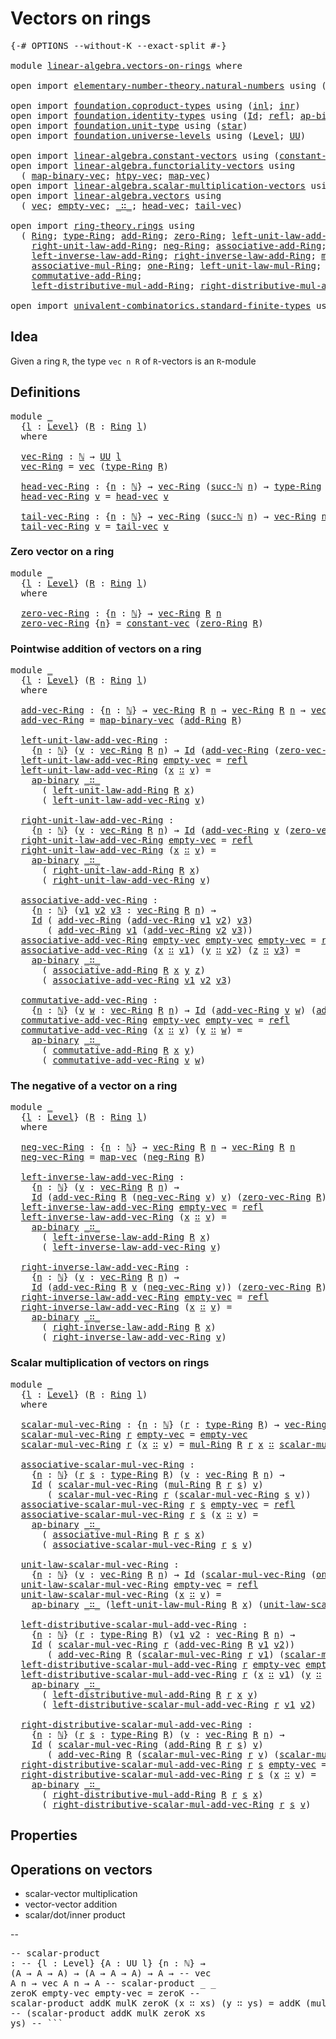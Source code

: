 # Vectors on rings

<pre class="Agda"><a id="29" class="Symbol">{-#</a> <a id="33" class="Keyword">OPTIONS</a> <a id="41" class="Pragma">--without-K</a> <a id="53" class="Pragma">--exact-split</a> <a id="67" class="Symbol">#-}</a>

<a id="72" class="Keyword">module</a> <a id="79" href="linear-algebra.vectors-on-rings.html" class="Module">linear-algebra.vectors-on-rings</a> <a id="111" class="Keyword">where</a>

<a id="118" class="Keyword">open</a> <a id="123" class="Keyword">import</a> <a id="130" href="elementary-number-theory.natural-numbers.html" class="Module">elementary-number-theory.natural-numbers</a> <a id="171" class="Keyword">using</a> <a id="177" class="Symbol">(</a><a id="178" href="elementary-number-theory.natural-numbers.html#1458" class="Datatype">ℕ</a><a id="179" class="Symbol">;</a> <a id="181" href="elementary-number-theory.natural-numbers.html#1479" class="InductiveConstructor">zero-ℕ</a><a id="187" class="Symbol">;</a> <a id="189" href="elementary-number-theory.natural-numbers.html#1492" class="InductiveConstructor">succ-ℕ</a><a id="195" class="Symbol">)</a>

<a id="198" class="Keyword">open</a> <a id="203" class="Keyword">import</a> <a id="210" href="foundation.coproduct-types.html" class="Module">foundation.coproduct-types</a> <a id="237" class="Keyword">using</a> <a id="243" class="Symbol">(</a><a id="244" href="foundation.coproduct-types.html#1253" class="InductiveConstructor">inl</a><a id="247" class="Symbol">;</a> <a id="249" href="foundation.coproduct-types.html#1276" class="InductiveConstructor">inr</a><a id="252" class="Symbol">)</a>
<a id="254" class="Keyword">open</a> <a id="259" class="Keyword">import</a> <a id="266" href="foundation.identity-types.html" class="Module">foundation.identity-types</a> <a id="292" class="Keyword">using</a> <a id="298" class="Symbol">(</a><a id="299" href="foundation-core.identity-types.html#1767" class="Datatype">Id</a><a id="301" class="Symbol">;</a> <a id="303" href="foundation-core.identity-types.html#1820" class="InductiveConstructor">refl</a><a id="307" class="Symbol">;</a> <a id="309" href="foundation-core.identity-types.html#7450" class="Function">ap-binary</a><a id="318" class="Symbol">)</a>
<a id="320" class="Keyword">open</a> <a id="325" class="Keyword">import</a> <a id="332" href="foundation.unit-type.html" class="Module">foundation.unit-type</a> <a id="353" class="Keyword">using</a> <a id="359" class="Symbol">(</a><a id="360" href="foundation.unit-type.html#1108" class="InductiveConstructor">star</a><a id="364" class="Symbol">)</a>
<a id="366" class="Keyword">open</a> <a id="371" class="Keyword">import</a> <a id="378" href="foundation.universe-levels.html" class="Module">foundation.universe-levels</a> <a id="405" class="Keyword">using</a> <a id="411" class="Symbol">(</a><a id="412" href="Agda.Primitive.html#597" class="Postulate">Level</a><a id="417" class="Symbol">;</a> <a id="419" href="foundation-core.universe-levels.html#235" class="Primitive">UU</a><a id="421" class="Symbol">)</a>

<a id="424" class="Keyword">open</a> <a id="429" class="Keyword">import</a> <a id="436" href="linear-algebra.constant-vectors.html" class="Module">linear-algebra.constant-vectors</a> <a id="468" class="Keyword">using</a> <a id="474" class="Symbol">(</a><a id="475" href="linear-algebra.constant-vectors.html#463" class="Function">constant-vec</a><a id="487" class="Symbol">)</a>
<a id="489" class="Keyword">open</a> <a id="494" class="Keyword">import</a> <a id="501" href="linear-algebra.functoriality-vectors.html" class="Module">linear-algebra.functoriality-vectors</a> <a id="538" class="Keyword">using</a>
  <a id="546" class="Symbol">(</a> <a id="548" href="linear-algebra.functoriality-vectors.html#992" class="Function">map-binary-vec</a><a id="562" class="Symbol">;</a> <a id="564" href="linear-algebra.functoriality-vectors.html#735" class="Function">htpy-vec</a><a id="572" class="Symbol">;</a> <a id="574" href="linear-algebra.functoriality-vectors.html#572" class="Function">map-vec</a><a id="581" class="Symbol">)</a>
<a id="583" class="Keyword">open</a> <a id="588" class="Keyword">import</a> <a id="595" href="linear-algebra.scalar-multiplication-vectors.html" class="Module">linear-algebra.scalar-multiplication-vectors</a> <a id="640" class="Keyword">using</a> <a id="646" class="Symbol">(</a><a id="647" href="linear-algebra.scalar-multiplication-vectors.html#527" class="Function">scalar-mul-vec</a><a id="661" class="Symbol">)</a>
<a id="663" class="Keyword">open</a> <a id="668" class="Keyword">import</a> <a id="675" href="linear-algebra.vectors.html" class="Module">linear-algebra.vectors</a> <a id="698" class="Keyword">using</a>
  <a id="706" class="Symbol">(</a> <a id="708" href="linear-algebra.vectors.html#472" class="Datatype">vec</a><a id="711" class="Symbol">;</a> <a id="713" href="linear-algebra.vectors.html#518" class="InductiveConstructor">empty-vec</a><a id="722" class="Symbol">;</a> <a id="724" href="linear-algebra.vectors.html#545" class="InductiveConstructor Operator">_∷_</a><a id="727" class="Symbol">;</a> <a id="729" href="linear-algebra.vectors.html#591" class="Function">head-vec</a><a id="737" class="Symbol">;</a> <a id="739" href="linear-algebra.vectors.html#678" class="Function">tail-vec</a><a id="747" class="Symbol">)</a>

<a id="750" class="Keyword">open</a> <a id="755" class="Keyword">import</a> <a id="762" href="ring-theory.rings.html" class="Module">ring-theory.rings</a> <a id="780" class="Keyword">using</a>
  <a id="788" class="Symbol">(</a> <a id="790" href="ring-theory.rings.html#2551" class="Function">Ring</a><a id="794" class="Symbol">;</a> <a id="796" href="ring-theory.rings.html#2808" class="Function">type-Ring</a><a id="805" class="Symbol">;</a> <a id="807" href="ring-theory.rings.html#3153" class="Function">add-Ring</a><a id="815" class="Symbol">;</a> <a id="817" href="ring-theory.rings.html#5170" class="Function">zero-Ring</a><a id="826" class="Symbol">;</a> <a id="828" href="ring-theory.rings.html#5487" class="Function">left-unit-law-add-Ring</a><a id="850" class="Symbol">;</a>
    <a id="856" href="ring-theory.rings.html#5625" class="Function">right-unit-law-add-Ring</a><a id="879" class="Symbol">;</a> <a id="881" href="ring-theory.rings.html#5990" class="Function">neg-Ring</a><a id="889" class="Symbol">;</a> <a id="891" href="ring-theory.rings.html#3474" class="Function">associative-add-Ring</a><a id="911" class="Symbol">;</a>
    <a id="917" href="ring-theory.rings.html#6062" class="Function">left-inverse-law-add-Ring</a><a id="942" class="Symbol">;</a> <a id="944" href="ring-theory.rings.html#6228" class="Function">right-inverse-law-add-Ring</a><a id="970" class="Symbol">;</a> <a id="972" href="ring-theory.rings.html#6590" class="Function">mul-Ring</a><a id="980" class="Symbol">;</a>
    <a id="986" href="ring-theory.rings.html#6931" class="Function">associative-mul-Ring</a><a id="1006" class="Symbol">;</a> <a id="1008" href="ring-theory.rings.html#8018" class="Function">one-Ring</a><a id="1016" class="Symbol">;</a> <a id="1018" href="ring-theory.rings.html#8096" class="Function">left-unit-law-mul-Ring</a><a id="1040" class="Symbol">;</a>
    <a id="1046" href="ring-theory.rings.html#3873" class="Function">commutative-add-Ring</a><a id="1066" class="Symbol">;</a>
    <a id="1072" href="ring-theory.rings.html#7263" class="Function">left-distributive-mul-add-Ring</a><a id="1102" class="Symbol">;</a> <a id="1104" href="ring-theory.rings.html#7470" class="Function">right-distributive-mul-add-Ring</a><a id="1135" class="Symbol">)</a>

<a id="1138" class="Keyword">open</a> <a id="1143" class="Keyword">import</a> <a id="1150" href="univalent-combinatorics.standard-finite-types.html" class="Module">univalent-combinatorics.standard-finite-types</a> <a id="1196" class="Keyword">using</a> <a id="1202" class="Symbol">(</a><a id="1203" href="univalent-combinatorics.standard-finite-types.html#2149" class="Function">Fin</a><a id="1206" class="Symbol">)</a>
</pre>
## Idea

Given a ring `R`, the type `vec n R` of `R`-vectors is an `R`-module

## Definitions

<pre class="Agda"><a id="1316" class="Keyword">module</a> <a id="1323" href="linear-algebra.vectors-on-rings.html#1323" class="Module">_</a>
  <a id="1327" class="Symbol">{</a><a id="1328" href="linear-algebra.vectors-on-rings.html#1328" class="Bound">l</a> <a id="1330" class="Symbol">:</a> <a id="1332" href="Agda.Primitive.html#597" class="Postulate">Level</a><a id="1337" class="Symbol">}</a> <a id="1339" class="Symbol">(</a><a id="1340" href="linear-algebra.vectors-on-rings.html#1340" class="Bound">R</a> <a id="1342" class="Symbol">:</a> <a id="1344" href="ring-theory.rings.html#2551" class="Function">Ring</a> <a id="1349" href="linear-algebra.vectors-on-rings.html#1328" class="Bound">l</a><a id="1350" class="Symbol">)</a>
  <a id="1354" class="Keyword">where</a>
  
  <a id="1365" href="linear-algebra.vectors-on-rings.html#1365" class="Function">vec-Ring</a> <a id="1374" class="Symbol">:</a> <a id="1376" href="elementary-number-theory.natural-numbers.html#1458" class="Datatype">ℕ</a> <a id="1378" class="Symbol">→</a> <a id="1380" href="foundation-core.universe-levels.html#235" class="Primitive">UU</a> <a id="1383" href="linear-algebra.vectors-on-rings.html#1328" class="Bound">l</a>
  <a id="1387" href="linear-algebra.vectors-on-rings.html#1365" class="Function">vec-Ring</a> <a id="1396" class="Symbol">=</a> <a id="1398" href="linear-algebra.vectors.html#472" class="Datatype">vec</a> <a id="1402" class="Symbol">(</a><a id="1403" href="ring-theory.rings.html#2808" class="Function">type-Ring</a> <a id="1413" href="linear-algebra.vectors-on-rings.html#1340" class="Bound">R</a><a id="1414" class="Symbol">)</a>

  <a id="1419" href="linear-algebra.vectors-on-rings.html#1419" class="Function">head-vec-Ring</a> <a id="1433" class="Symbol">:</a> <a id="1435" class="Symbol">{</a><a id="1436" href="linear-algebra.vectors-on-rings.html#1436" class="Bound">n</a> <a id="1438" class="Symbol">:</a> <a id="1440" href="elementary-number-theory.natural-numbers.html#1458" class="Datatype">ℕ</a><a id="1441" class="Symbol">}</a> <a id="1443" class="Symbol">→</a> <a id="1445" href="linear-algebra.vectors-on-rings.html#1365" class="Function">vec-Ring</a> <a id="1454" class="Symbol">(</a><a id="1455" href="elementary-number-theory.natural-numbers.html#1492" class="InductiveConstructor">succ-ℕ</a> <a id="1462" href="linear-algebra.vectors-on-rings.html#1436" class="Bound">n</a><a id="1463" class="Symbol">)</a> <a id="1465" class="Symbol">→</a> <a id="1467" href="ring-theory.rings.html#2808" class="Function">type-Ring</a> <a id="1477" href="linear-algebra.vectors-on-rings.html#1340" class="Bound">R</a>
  <a id="1481" href="linear-algebra.vectors-on-rings.html#1419" class="Function">head-vec-Ring</a> <a id="1495" href="linear-algebra.vectors-on-rings.html#1495" class="Bound">v</a> <a id="1497" class="Symbol">=</a> <a id="1499" href="linear-algebra.vectors.html#591" class="Function">head-vec</a> <a id="1508" href="linear-algebra.vectors-on-rings.html#1495" class="Bound">v</a>

  <a id="1513" href="linear-algebra.vectors-on-rings.html#1513" class="Function">tail-vec-Ring</a> <a id="1527" class="Symbol">:</a> <a id="1529" class="Symbol">{</a><a id="1530" href="linear-algebra.vectors-on-rings.html#1530" class="Bound">n</a> <a id="1532" class="Symbol">:</a> <a id="1534" href="elementary-number-theory.natural-numbers.html#1458" class="Datatype">ℕ</a><a id="1535" class="Symbol">}</a> <a id="1537" class="Symbol">→</a> <a id="1539" href="linear-algebra.vectors-on-rings.html#1365" class="Function">vec-Ring</a> <a id="1548" class="Symbol">(</a><a id="1549" href="elementary-number-theory.natural-numbers.html#1492" class="InductiveConstructor">succ-ℕ</a> <a id="1556" href="linear-algebra.vectors-on-rings.html#1530" class="Bound">n</a><a id="1557" class="Symbol">)</a> <a id="1559" class="Symbol">→</a> <a id="1561" href="linear-algebra.vectors-on-rings.html#1365" class="Function">vec-Ring</a> <a id="1570" href="linear-algebra.vectors-on-rings.html#1530" class="Bound">n</a>
  <a id="1574" href="linear-algebra.vectors-on-rings.html#1513" class="Function">tail-vec-Ring</a> <a id="1588" href="linear-algebra.vectors-on-rings.html#1588" class="Bound">v</a> <a id="1590" class="Symbol">=</a> <a id="1592" href="linear-algebra.vectors.html#678" class="Function">tail-vec</a> <a id="1601" href="linear-algebra.vectors-on-rings.html#1588" class="Bound">v</a>
</pre>
### Zero vector on a ring

<pre class="Agda"><a id="1643" class="Keyword">module</a> <a id="1650" href="linear-algebra.vectors-on-rings.html#1650" class="Module">_</a>
  <a id="1654" class="Symbol">{</a><a id="1655" href="linear-algebra.vectors-on-rings.html#1655" class="Bound">l</a> <a id="1657" class="Symbol">:</a> <a id="1659" href="Agda.Primitive.html#597" class="Postulate">Level</a><a id="1664" class="Symbol">}</a> <a id="1666" class="Symbol">(</a><a id="1667" href="linear-algebra.vectors-on-rings.html#1667" class="Bound">R</a> <a id="1669" class="Symbol">:</a> <a id="1671" href="ring-theory.rings.html#2551" class="Function">Ring</a> <a id="1676" href="linear-algebra.vectors-on-rings.html#1655" class="Bound">l</a><a id="1677" class="Symbol">)</a>
  <a id="1681" class="Keyword">where</a>

  <a id="1690" href="linear-algebra.vectors-on-rings.html#1690" class="Function">zero-vec-Ring</a> <a id="1704" class="Symbol">:</a> <a id="1706" class="Symbol">{</a><a id="1707" href="linear-algebra.vectors-on-rings.html#1707" class="Bound">n</a> <a id="1709" class="Symbol">:</a> <a id="1711" href="elementary-number-theory.natural-numbers.html#1458" class="Datatype">ℕ</a><a id="1712" class="Symbol">}</a> <a id="1714" class="Symbol">→</a> <a id="1716" href="linear-algebra.vectors-on-rings.html#1365" class="Function">vec-Ring</a> <a id="1725" href="linear-algebra.vectors-on-rings.html#1667" class="Bound">R</a> <a id="1727" href="linear-algebra.vectors-on-rings.html#1707" class="Bound">n</a>
  <a id="1731" href="linear-algebra.vectors-on-rings.html#1690" class="Function">zero-vec-Ring</a> <a id="1745" class="Symbol">{</a><a id="1746" href="linear-algebra.vectors-on-rings.html#1746" class="Bound">n</a><a id="1747" class="Symbol">}</a> <a id="1749" class="Symbol">=</a> <a id="1751" href="linear-algebra.constant-vectors.html#463" class="Function">constant-vec</a> <a id="1764" class="Symbol">(</a><a id="1765" href="ring-theory.rings.html#5170" class="Function">zero-Ring</a> <a id="1775" href="linear-algebra.vectors-on-rings.html#1667" class="Bound">R</a><a id="1776" class="Symbol">)</a>
</pre>
### Pointwise addition of vectors on a ring

<pre class="Agda"><a id="1836" class="Keyword">module</a> <a id="1843" href="linear-algebra.vectors-on-rings.html#1843" class="Module">_</a>
  <a id="1847" class="Symbol">{</a><a id="1848" href="linear-algebra.vectors-on-rings.html#1848" class="Bound">l</a> <a id="1850" class="Symbol">:</a> <a id="1852" href="Agda.Primitive.html#597" class="Postulate">Level</a><a id="1857" class="Symbol">}</a> <a id="1859" class="Symbol">(</a><a id="1860" href="linear-algebra.vectors-on-rings.html#1860" class="Bound">R</a> <a id="1862" class="Symbol">:</a> <a id="1864" href="ring-theory.rings.html#2551" class="Function">Ring</a> <a id="1869" href="linear-algebra.vectors-on-rings.html#1848" class="Bound">l</a><a id="1870" class="Symbol">)</a>
  <a id="1874" class="Keyword">where</a>

  <a id="1883" href="linear-algebra.vectors-on-rings.html#1883" class="Function">add-vec-Ring</a> <a id="1896" class="Symbol">:</a> <a id="1898" class="Symbol">{</a><a id="1899" href="linear-algebra.vectors-on-rings.html#1899" class="Bound">n</a> <a id="1901" class="Symbol">:</a> <a id="1903" href="elementary-number-theory.natural-numbers.html#1458" class="Datatype">ℕ</a><a id="1904" class="Symbol">}</a> <a id="1906" class="Symbol">→</a> <a id="1908" href="linear-algebra.vectors-on-rings.html#1365" class="Function">vec-Ring</a> <a id="1917" href="linear-algebra.vectors-on-rings.html#1860" class="Bound">R</a> <a id="1919" href="linear-algebra.vectors-on-rings.html#1899" class="Bound">n</a> <a id="1921" class="Symbol">→</a> <a id="1923" href="linear-algebra.vectors-on-rings.html#1365" class="Function">vec-Ring</a> <a id="1932" href="linear-algebra.vectors-on-rings.html#1860" class="Bound">R</a> <a id="1934" href="linear-algebra.vectors-on-rings.html#1899" class="Bound">n</a> <a id="1936" class="Symbol">→</a> <a id="1938" href="linear-algebra.vectors-on-rings.html#1365" class="Function">vec-Ring</a> <a id="1947" href="linear-algebra.vectors-on-rings.html#1860" class="Bound">R</a> <a id="1949" href="linear-algebra.vectors-on-rings.html#1899" class="Bound">n</a>
  <a id="1953" href="linear-algebra.vectors-on-rings.html#1883" class="Function">add-vec-Ring</a> <a id="1966" class="Symbol">=</a> <a id="1968" href="linear-algebra.functoriality-vectors.html#992" class="Function">map-binary-vec</a> <a id="1983" class="Symbol">(</a><a id="1984" href="ring-theory.rings.html#3153" class="Function">add-Ring</a> <a id="1993" href="linear-algebra.vectors-on-rings.html#1860" class="Bound">R</a><a id="1994" class="Symbol">)</a>

  <a id="1999" href="linear-algebra.vectors-on-rings.html#1999" class="Function">left-unit-law-add-vec-Ring</a> <a id="2026" class="Symbol">:</a>
    <a id="2032" class="Symbol">{</a><a id="2033" href="linear-algebra.vectors-on-rings.html#2033" class="Bound">n</a> <a id="2035" class="Symbol">:</a> <a id="2037" href="elementary-number-theory.natural-numbers.html#1458" class="Datatype">ℕ</a><a id="2038" class="Symbol">}</a> <a id="2040" class="Symbol">(</a><a id="2041" href="linear-algebra.vectors-on-rings.html#2041" class="Bound">v</a> <a id="2043" class="Symbol">:</a> <a id="2045" href="linear-algebra.vectors-on-rings.html#1365" class="Function">vec-Ring</a> <a id="2054" href="linear-algebra.vectors-on-rings.html#1860" class="Bound">R</a> <a id="2056" href="linear-algebra.vectors-on-rings.html#2033" class="Bound">n</a><a id="2057" class="Symbol">)</a> <a id="2059" class="Symbol">→</a> <a id="2061" href="foundation-core.identity-types.html#1767" class="Datatype">Id</a> <a id="2064" class="Symbol">(</a><a id="2065" href="linear-algebra.vectors-on-rings.html#1883" class="Function">add-vec-Ring</a> <a id="2078" class="Symbol">(</a><a id="2079" href="linear-algebra.vectors-on-rings.html#1690" class="Function">zero-vec-Ring</a> <a id="2093" href="linear-algebra.vectors-on-rings.html#1860" class="Bound">R</a><a id="2094" class="Symbol">)</a> <a id="2096" href="linear-algebra.vectors-on-rings.html#2041" class="Bound">v</a><a id="2097" class="Symbol">)</a> <a id="2099" href="linear-algebra.vectors-on-rings.html#2041" class="Bound">v</a>
  <a id="2103" href="linear-algebra.vectors-on-rings.html#1999" class="Function">left-unit-law-add-vec-Ring</a> <a id="2130" href="linear-algebra.vectors.html#518" class="InductiveConstructor">empty-vec</a> <a id="2140" class="Symbol">=</a> <a id="2142" href="foundation-core.identity-types.html#1820" class="InductiveConstructor">refl</a>
  <a id="2149" href="linear-algebra.vectors-on-rings.html#1999" class="Function">left-unit-law-add-vec-Ring</a> <a id="2176" class="Symbol">(</a><a id="2177" href="linear-algebra.vectors-on-rings.html#2177" class="Bound">x</a> <a id="2179" href="linear-algebra.vectors.html#545" class="InductiveConstructor Operator">∷</a> <a id="2181" href="linear-algebra.vectors-on-rings.html#2181" class="Bound">v</a><a id="2182" class="Symbol">)</a> <a id="2184" class="Symbol">=</a>
    <a id="2190" href="foundation-core.identity-types.html#7450" class="Function">ap-binary</a> <a id="2200" href="linear-algebra.vectors.html#545" class="InductiveConstructor Operator">_∷_</a>
      <a id="2210" class="Symbol">(</a> <a id="2212" href="ring-theory.rings.html#5487" class="Function">left-unit-law-add-Ring</a> <a id="2235" href="linear-algebra.vectors-on-rings.html#1860" class="Bound">R</a> <a id="2237" href="linear-algebra.vectors-on-rings.html#2177" class="Bound">x</a><a id="2238" class="Symbol">)</a>
      <a id="2246" class="Symbol">(</a> <a id="2248" href="linear-algebra.vectors-on-rings.html#1999" class="Function">left-unit-law-add-vec-Ring</a> <a id="2275" href="linear-algebra.vectors-on-rings.html#2181" class="Bound">v</a><a id="2276" class="Symbol">)</a>

  <a id="2281" href="linear-algebra.vectors-on-rings.html#2281" class="Function">right-unit-law-add-vec-Ring</a> <a id="2309" class="Symbol">:</a>
    <a id="2315" class="Symbol">{</a><a id="2316" href="linear-algebra.vectors-on-rings.html#2316" class="Bound">n</a> <a id="2318" class="Symbol">:</a> <a id="2320" href="elementary-number-theory.natural-numbers.html#1458" class="Datatype">ℕ</a><a id="2321" class="Symbol">}</a> <a id="2323" class="Symbol">(</a><a id="2324" href="linear-algebra.vectors-on-rings.html#2324" class="Bound">v</a> <a id="2326" class="Symbol">:</a> <a id="2328" href="linear-algebra.vectors-on-rings.html#1365" class="Function">vec-Ring</a> <a id="2337" href="linear-algebra.vectors-on-rings.html#1860" class="Bound">R</a> <a id="2339" href="linear-algebra.vectors-on-rings.html#2316" class="Bound">n</a><a id="2340" class="Symbol">)</a> <a id="2342" class="Symbol">→</a> <a id="2344" href="foundation-core.identity-types.html#1767" class="Datatype">Id</a> <a id="2347" class="Symbol">(</a><a id="2348" href="linear-algebra.vectors-on-rings.html#1883" class="Function">add-vec-Ring</a> <a id="2361" href="linear-algebra.vectors-on-rings.html#2324" class="Bound">v</a> <a id="2363" class="Symbol">(</a><a id="2364" href="linear-algebra.vectors-on-rings.html#1690" class="Function">zero-vec-Ring</a> <a id="2378" href="linear-algebra.vectors-on-rings.html#1860" class="Bound">R</a><a id="2379" class="Symbol">))</a> <a id="2382" href="linear-algebra.vectors-on-rings.html#2324" class="Bound">v</a>
  <a id="2386" href="linear-algebra.vectors-on-rings.html#2281" class="Function">right-unit-law-add-vec-Ring</a> <a id="2414" href="linear-algebra.vectors.html#518" class="InductiveConstructor">empty-vec</a> <a id="2424" class="Symbol">=</a> <a id="2426" href="foundation-core.identity-types.html#1820" class="InductiveConstructor">refl</a>
  <a id="2433" href="linear-algebra.vectors-on-rings.html#2281" class="Function">right-unit-law-add-vec-Ring</a> <a id="2461" class="Symbol">(</a><a id="2462" href="linear-algebra.vectors-on-rings.html#2462" class="Bound">x</a> <a id="2464" href="linear-algebra.vectors.html#545" class="InductiveConstructor Operator">∷</a> <a id="2466" href="linear-algebra.vectors-on-rings.html#2466" class="Bound">v</a><a id="2467" class="Symbol">)</a> <a id="2469" class="Symbol">=</a>
    <a id="2475" href="foundation-core.identity-types.html#7450" class="Function">ap-binary</a> <a id="2485" href="linear-algebra.vectors.html#545" class="InductiveConstructor Operator">_∷_</a>
      <a id="2495" class="Symbol">(</a> <a id="2497" href="ring-theory.rings.html#5625" class="Function">right-unit-law-add-Ring</a> <a id="2521" href="linear-algebra.vectors-on-rings.html#1860" class="Bound">R</a> <a id="2523" href="linear-algebra.vectors-on-rings.html#2462" class="Bound">x</a><a id="2524" class="Symbol">)</a>
      <a id="2532" class="Symbol">(</a> <a id="2534" href="linear-algebra.vectors-on-rings.html#2281" class="Function">right-unit-law-add-vec-Ring</a> <a id="2562" href="linear-algebra.vectors-on-rings.html#2466" class="Bound">v</a><a id="2563" class="Symbol">)</a>

  <a id="2568" href="linear-algebra.vectors-on-rings.html#2568" class="Function">associative-add-vec-Ring</a> <a id="2593" class="Symbol">:</a>
    <a id="2599" class="Symbol">{</a><a id="2600" href="linear-algebra.vectors-on-rings.html#2600" class="Bound">n</a> <a id="2602" class="Symbol">:</a> <a id="2604" href="elementary-number-theory.natural-numbers.html#1458" class="Datatype">ℕ</a><a id="2605" class="Symbol">}</a> <a id="2607" class="Symbol">(</a><a id="2608" href="linear-algebra.vectors-on-rings.html#2608" class="Bound">v1</a> <a id="2611" href="linear-algebra.vectors-on-rings.html#2611" class="Bound">v2</a> <a id="2614" href="linear-algebra.vectors-on-rings.html#2614" class="Bound">v3</a> <a id="2617" class="Symbol">:</a> <a id="2619" href="linear-algebra.vectors-on-rings.html#1365" class="Function">vec-Ring</a> <a id="2628" href="linear-algebra.vectors-on-rings.html#1860" class="Bound">R</a> <a id="2630" href="linear-algebra.vectors-on-rings.html#2600" class="Bound">n</a><a id="2631" class="Symbol">)</a> <a id="2633" class="Symbol">→</a>
    <a id="2639" href="foundation-core.identity-types.html#1767" class="Datatype">Id</a> <a id="2642" class="Symbol">(</a> <a id="2644" href="linear-algebra.vectors-on-rings.html#1883" class="Function">add-vec-Ring</a> <a id="2657" class="Symbol">(</a><a id="2658" href="linear-algebra.vectors-on-rings.html#1883" class="Function">add-vec-Ring</a> <a id="2671" href="linear-algebra.vectors-on-rings.html#2608" class="Bound">v1</a> <a id="2674" href="linear-algebra.vectors-on-rings.html#2611" class="Bound">v2</a><a id="2676" class="Symbol">)</a> <a id="2678" href="linear-algebra.vectors-on-rings.html#2614" class="Bound">v3</a><a id="2680" class="Symbol">)</a>
       <a id="2689" class="Symbol">(</a> <a id="2691" href="linear-algebra.vectors-on-rings.html#1883" class="Function">add-vec-Ring</a> <a id="2704" href="linear-algebra.vectors-on-rings.html#2608" class="Bound">v1</a> <a id="2707" class="Symbol">(</a><a id="2708" href="linear-algebra.vectors-on-rings.html#1883" class="Function">add-vec-Ring</a> <a id="2721" href="linear-algebra.vectors-on-rings.html#2611" class="Bound">v2</a> <a id="2724" href="linear-algebra.vectors-on-rings.html#2614" class="Bound">v3</a><a id="2726" class="Symbol">))</a>
  <a id="2731" href="linear-algebra.vectors-on-rings.html#2568" class="Function">associative-add-vec-Ring</a> <a id="2756" href="linear-algebra.vectors.html#518" class="InductiveConstructor">empty-vec</a> <a id="2766" href="linear-algebra.vectors.html#518" class="InductiveConstructor">empty-vec</a> <a id="2776" href="linear-algebra.vectors.html#518" class="InductiveConstructor">empty-vec</a> <a id="2786" class="Symbol">=</a> <a id="2788" href="foundation-core.identity-types.html#1820" class="InductiveConstructor">refl</a>
  <a id="2795" href="linear-algebra.vectors-on-rings.html#2568" class="Function">associative-add-vec-Ring</a> <a id="2820" class="Symbol">(</a><a id="2821" href="linear-algebra.vectors-on-rings.html#2821" class="Bound">x</a> <a id="2823" href="linear-algebra.vectors.html#545" class="InductiveConstructor Operator">∷</a> <a id="2825" href="linear-algebra.vectors-on-rings.html#2825" class="Bound">v1</a><a id="2827" class="Symbol">)</a> <a id="2829" class="Symbol">(</a><a id="2830" href="linear-algebra.vectors-on-rings.html#2830" class="Bound">y</a> <a id="2832" href="linear-algebra.vectors.html#545" class="InductiveConstructor Operator">∷</a> <a id="2834" href="linear-algebra.vectors-on-rings.html#2834" class="Bound">v2</a><a id="2836" class="Symbol">)</a> <a id="2838" class="Symbol">(</a><a id="2839" href="linear-algebra.vectors-on-rings.html#2839" class="Bound">z</a> <a id="2841" href="linear-algebra.vectors.html#545" class="InductiveConstructor Operator">∷</a> <a id="2843" href="linear-algebra.vectors-on-rings.html#2843" class="Bound">v3</a><a id="2845" class="Symbol">)</a> <a id="2847" class="Symbol">=</a>
    <a id="2853" href="foundation-core.identity-types.html#7450" class="Function">ap-binary</a> <a id="2863" href="linear-algebra.vectors.html#545" class="InductiveConstructor Operator">_∷_</a>
      <a id="2873" class="Symbol">(</a> <a id="2875" href="ring-theory.rings.html#3474" class="Function">associative-add-Ring</a> <a id="2896" href="linear-algebra.vectors-on-rings.html#1860" class="Bound">R</a> <a id="2898" href="linear-algebra.vectors-on-rings.html#2821" class="Bound">x</a> <a id="2900" href="linear-algebra.vectors-on-rings.html#2830" class="Bound">y</a> <a id="2902" href="linear-algebra.vectors-on-rings.html#2839" class="Bound">z</a><a id="2903" class="Symbol">)</a>
      <a id="2911" class="Symbol">(</a> <a id="2913" href="linear-algebra.vectors-on-rings.html#2568" class="Function">associative-add-vec-Ring</a> <a id="2938" href="linear-algebra.vectors-on-rings.html#2825" class="Bound">v1</a> <a id="2941" href="linear-algebra.vectors-on-rings.html#2834" class="Bound">v2</a> <a id="2944" href="linear-algebra.vectors-on-rings.html#2843" class="Bound">v3</a><a id="2946" class="Symbol">)</a>

  <a id="2951" href="linear-algebra.vectors-on-rings.html#2951" class="Function">commutative-add-vec-Ring</a> <a id="2976" class="Symbol">:</a>
    <a id="2982" class="Symbol">{</a><a id="2983" href="linear-algebra.vectors-on-rings.html#2983" class="Bound">n</a> <a id="2985" class="Symbol">:</a> <a id="2987" href="elementary-number-theory.natural-numbers.html#1458" class="Datatype">ℕ</a><a id="2988" class="Symbol">}</a> <a id="2990" class="Symbol">(</a><a id="2991" href="linear-algebra.vectors-on-rings.html#2991" class="Bound">v</a> <a id="2993" href="linear-algebra.vectors-on-rings.html#2993" class="Bound">w</a> <a id="2995" class="Symbol">:</a> <a id="2997" href="linear-algebra.vectors-on-rings.html#1365" class="Function">vec-Ring</a> <a id="3006" href="linear-algebra.vectors-on-rings.html#1860" class="Bound">R</a> <a id="3008" href="linear-algebra.vectors-on-rings.html#2983" class="Bound">n</a><a id="3009" class="Symbol">)</a> <a id="3011" class="Symbol">→</a> <a id="3013" href="foundation-core.identity-types.html#1767" class="Datatype">Id</a> <a id="3016" class="Symbol">(</a><a id="3017" href="linear-algebra.vectors-on-rings.html#1883" class="Function">add-vec-Ring</a> <a id="3030" href="linear-algebra.vectors-on-rings.html#2991" class="Bound">v</a> <a id="3032" href="linear-algebra.vectors-on-rings.html#2993" class="Bound">w</a><a id="3033" class="Symbol">)</a> <a id="3035" class="Symbol">(</a><a id="3036" href="linear-algebra.vectors-on-rings.html#1883" class="Function">add-vec-Ring</a> <a id="3049" href="linear-algebra.vectors-on-rings.html#2993" class="Bound">w</a> <a id="3051" href="linear-algebra.vectors-on-rings.html#2991" class="Bound">v</a><a id="3052" class="Symbol">)</a>
  <a id="3056" href="linear-algebra.vectors-on-rings.html#2951" class="Function">commutative-add-vec-Ring</a> <a id="3081" href="linear-algebra.vectors.html#518" class="InductiveConstructor">empty-vec</a> <a id="3091" href="linear-algebra.vectors.html#518" class="InductiveConstructor">empty-vec</a> <a id="3101" class="Symbol">=</a> <a id="3103" href="foundation-core.identity-types.html#1820" class="InductiveConstructor">refl</a>
  <a id="3110" href="linear-algebra.vectors-on-rings.html#2951" class="Function">commutative-add-vec-Ring</a> <a id="3135" class="Symbol">(</a><a id="3136" href="linear-algebra.vectors-on-rings.html#3136" class="Bound">x</a> <a id="3138" href="linear-algebra.vectors.html#545" class="InductiveConstructor Operator">∷</a> <a id="3140" href="linear-algebra.vectors-on-rings.html#3140" class="Bound">v</a><a id="3141" class="Symbol">)</a> <a id="3143" class="Symbol">(</a><a id="3144" href="linear-algebra.vectors-on-rings.html#3144" class="Bound">y</a> <a id="3146" href="linear-algebra.vectors.html#545" class="InductiveConstructor Operator">∷</a> <a id="3148" href="linear-algebra.vectors-on-rings.html#3148" class="Bound">w</a><a id="3149" class="Symbol">)</a> <a id="3151" class="Symbol">=</a>
    <a id="3157" href="foundation-core.identity-types.html#7450" class="Function">ap-binary</a> <a id="3167" href="linear-algebra.vectors.html#545" class="InductiveConstructor Operator">_∷_</a>
      <a id="3177" class="Symbol">(</a> <a id="3179" href="ring-theory.rings.html#3873" class="Function">commutative-add-Ring</a> <a id="3200" href="linear-algebra.vectors-on-rings.html#1860" class="Bound">R</a> <a id="3202" href="linear-algebra.vectors-on-rings.html#3136" class="Bound">x</a> <a id="3204" href="linear-algebra.vectors-on-rings.html#3144" class="Bound">y</a><a id="3205" class="Symbol">)</a>
      <a id="3213" class="Symbol">(</a> <a id="3215" href="linear-algebra.vectors-on-rings.html#2951" class="Function">commutative-add-vec-Ring</a> <a id="3240" href="linear-algebra.vectors-on-rings.html#3140" class="Bound">v</a> <a id="3242" href="linear-algebra.vectors-on-rings.html#3148" class="Bound">w</a><a id="3243" class="Symbol">)</a>
</pre>
### The negative of a vector on a ring

<pre class="Agda"><a id="3298" class="Keyword">module</a> <a id="3305" href="linear-algebra.vectors-on-rings.html#3305" class="Module">_</a>
  <a id="3309" class="Symbol">{</a><a id="3310" href="linear-algebra.vectors-on-rings.html#3310" class="Bound">l</a> <a id="3312" class="Symbol">:</a> <a id="3314" href="Agda.Primitive.html#597" class="Postulate">Level</a><a id="3319" class="Symbol">}</a> <a id="3321" class="Symbol">(</a><a id="3322" href="linear-algebra.vectors-on-rings.html#3322" class="Bound">R</a> <a id="3324" class="Symbol">:</a> <a id="3326" href="ring-theory.rings.html#2551" class="Function">Ring</a> <a id="3331" href="linear-algebra.vectors-on-rings.html#3310" class="Bound">l</a><a id="3332" class="Symbol">)</a>
  <a id="3336" class="Keyword">where</a>

  <a id="3345" href="linear-algebra.vectors-on-rings.html#3345" class="Function">neg-vec-Ring</a> <a id="3358" class="Symbol">:</a> <a id="3360" class="Symbol">{</a><a id="3361" href="linear-algebra.vectors-on-rings.html#3361" class="Bound">n</a> <a id="3363" class="Symbol">:</a> <a id="3365" href="elementary-number-theory.natural-numbers.html#1458" class="Datatype">ℕ</a><a id="3366" class="Symbol">}</a> <a id="3368" class="Symbol">→</a> <a id="3370" href="linear-algebra.vectors-on-rings.html#1365" class="Function">vec-Ring</a> <a id="3379" href="linear-algebra.vectors-on-rings.html#3322" class="Bound">R</a> <a id="3381" href="linear-algebra.vectors-on-rings.html#3361" class="Bound">n</a> <a id="3383" class="Symbol">→</a> <a id="3385" href="linear-algebra.vectors-on-rings.html#1365" class="Function">vec-Ring</a> <a id="3394" href="linear-algebra.vectors-on-rings.html#3322" class="Bound">R</a> <a id="3396" href="linear-algebra.vectors-on-rings.html#3361" class="Bound">n</a>
  <a id="3400" href="linear-algebra.vectors-on-rings.html#3345" class="Function">neg-vec-Ring</a> <a id="3413" class="Symbol">=</a> <a id="3415" href="linear-algebra.functoriality-vectors.html#572" class="Function">map-vec</a> <a id="3423" class="Symbol">(</a><a id="3424" href="ring-theory.rings.html#5990" class="Function">neg-Ring</a> <a id="3433" href="linear-algebra.vectors-on-rings.html#3322" class="Bound">R</a><a id="3434" class="Symbol">)</a>

  <a id="3439" href="linear-algebra.vectors-on-rings.html#3439" class="Function">left-inverse-law-add-vec-Ring</a> <a id="3469" class="Symbol">:</a>
    <a id="3475" class="Symbol">{</a><a id="3476" href="linear-algebra.vectors-on-rings.html#3476" class="Bound">n</a> <a id="3478" class="Symbol">:</a> <a id="3480" href="elementary-number-theory.natural-numbers.html#1458" class="Datatype">ℕ</a><a id="3481" class="Symbol">}</a> <a id="3483" class="Symbol">(</a><a id="3484" href="linear-algebra.vectors-on-rings.html#3484" class="Bound">v</a> <a id="3486" class="Symbol">:</a> <a id="3488" href="linear-algebra.vectors-on-rings.html#1365" class="Function">vec-Ring</a> <a id="3497" href="linear-algebra.vectors-on-rings.html#3322" class="Bound">R</a> <a id="3499" href="linear-algebra.vectors-on-rings.html#3476" class="Bound">n</a><a id="3500" class="Symbol">)</a> <a id="3502" class="Symbol">→</a>
    <a id="3508" href="foundation-core.identity-types.html#1767" class="Datatype">Id</a> <a id="3511" class="Symbol">(</a><a id="3512" href="linear-algebra.vectors-on-rings.html#1883" class="Function">add-vec-Ring</a> <a id="3525" href="linear-algebra.vectors-on-rings.html#3322" class="Bound">R</a> <a id="3527" class="Symbol">(</a><a id="3528" href="linear-algebra.vectors-on-rings.html#3345" class="Function">neg-vec-Ring</a> <a id="3541" href="linear-algebra.vectors-on-rings.html#3484" class="Bound">v</a><a id="3542" class="Symbol">)</a> <a id="3544" href="linear-algebra.vectors-on-rings.html#3484" class="Bound">v</a><a id="3545" class="Symbol">)</a> <a id="3547" class="Symbol">(</a><a id="3548" href="linear-algebra.vectors-on-rings.html#1690" class="Function">zero-vec-Ring</a> <a id="3562" href="linear-algebra.vectors-on-rings.html#3322" class="Bound">R</a><a id="3563" class="Symbol">)</a>
  <a id="3567" href="linear-algebra.vectors-on-rings.html#3439" class="Function">left-inverse-law-add-vec-Ring</a> <a id="3597" href="linear-algebra.vectors.html#518" class="InductiveConstructor">empty-vec</a> <a id="3607" class="Symbol">=</a> <a id="3609" href="foundation-core.identity-types.html#1820" class="InductiveConstructor">refl</a>
  <a id="3616" href="linear-algebra.vectors-on-rings.html#3439" class="Function">left-inverse-law-add-vec-Ring</a> <a id="3646" class="Symbol">(</a><a id="3647" href="linear-algebra.vectors-on-rings.html#3647" class="Bound">x</a> <a id="3649" href="linear-algebra.vectors.html#545" class="InductiveConstructor Operator">∷</a> <a id="3651" href="linear-algebra.vectors-on-rings.html#3651" class="Bound">v</a><a id="3652" class="Symbol">)</a> <a id="3654" class="Symbol">=</a>
    <a id="3660" href="foundation-core.identity-types.html#7450" class="Function">ap-binary</a> <a id="3670" href="linear-algebra.vectors.html#545" class="InductiveConstructor Operator">_∷_</a>
      <a id="3680" class="Symbol">(</a> <a id="3682" href="ring-theory.rings.html#6062" class="Function">left-inverse-law-add-Ring</a> <a id="3708" href="linear-algebra.vectors-on-rings.html#3322" class="Bound">R</a> <a id="3710" href="linear-algebra.vectors-on-rings.html#3647" class="Bound">x</a><a id="3711" class="Symbol">)</a>
      <a id="3719" class="Symbol">(</a> <a id="3721" href="linear-algebra.vectors-on-rings.html#3439" class="Function">left-inverse-law-add-vec-Ring</a> <a id="3751" href="linear-algebra.vectors-on-rings.html#3651" class="Bound">v</a><a id="3752" class="Symbol">)</a>

  <a id="3757" href="linear-algebra.vectors-on-rings.html#3757" class="Function">right-inverse-law-add-vec-Ring</a> <a id="3788" class="Symbol">:</a>
    <a id="3794" class="Symbol">{</a><a id="3795" href="linear-algebra.vectors-on-rings.html#3795" class="Bound">n</a> <a id="3797" class="Symbol">:</a> <a id="3799" href="elementary-number-theory.natural-numbers.html#1458" class="Datatype">ℕ</a><a id="3800" class="Symbol">}</a> <a id="3802" class="Symbol">(</a><a id="3803" href="linear-algebra.vectors-on-rings.html#3803" class="Bound">v</a> <a id="3805" class="Symbol">:</a> <a id="3807" href="linear-algebra.vectors-on-rings.html#1365" class="Function">vec-Ring</a> <a id="3816" href="linear-algebra.vectors-on-rings.html#3322" class="Bound">R</a> <a id="3818" href="linear-algebra.vectors-on-rings.html#3795" class="Bound">n</a><a id="3819" class="Symbol">)</a> <a id="3821" class="Symbol">→</a>
    <a id="3827" href="foundation-core.identity-types.html#1767" class="Datatype">Id</a> <a id="3830" class="Symbol">(</a><a id="3831" href="linear-algebra.vectors-on-rings.html#1883" class="Function">add-vec-Ring</a> <a id="3844" href="linear-algebra.vectors-on-rings.html#3322" class="Bound">R</a> <a id="3846" href="linear-algebra.vectors-on-rings.html#3803" class="Bound">v</a> <a id="3848" class="Symbol">(</a><a id="3849" href="linear-algebra.vectors-on-rings.html#3345" class="Function">neg-vec-Ring</a> <a id="3862" href="linear-algebra.vectors-on-rings.html#3803" class="Bound">v</a><a id="3863" class="Symbol">))</a> <a id="3866" class="Symbol">(</a><a id="3867" href="linear-algebra.vectors-on-rings.html#1690" class="Function">zero-vec-Ring</a> <a id="3881" href="linear-algebra.vectors-on-rings.html#3322" class="Bound">R</a><a id="3882" class="Symbol">)</a>
  <a id="3886" href="linear-algebra.vectors-on-rings.html#3757" class="Function">right-inverse-law-add-vec-Ring</a> <a id="3917" href="linear-algebra.vectors.html#518" class="InductiveConstructor">empty-vec</a> <a id="3927" class="Symbol">=</a> <a id="3929" href="foundation-core.identity-types.html#1820" class="InductiveConstructor">refl</a>
  <a id="3936" href="linear-algebra.vectors-on-rings.html#3757" class="Function">right-inverse-law-add-vec-Ring</a> <a id="3967" class="Symbol">(</a><a id="3968" href="linear-algebra.vectors-on-rings.html#3968" class="Bound">x</a> <a id="3970" href="linear-algebra.vectors.html#545" class="InductiveConstructor Operator">∷</a> <a id="3972" href="linear-algebra.vectors-on-rings.html#3972" class="Bound">v</a><a id="3973" class="Symbol">)</a> <a id="3975" class="Symbol">=</a>
    <a id="3981" href="foundation-core.identity-types.html#7450" class="Function">ap-binary</a> <a id="3991" href="linear-algebra.vectors.html#545" class="InductiveConstructor Operator">_∷_</a>
      <a id="4001" class="Symbol">(</a> <a id="4003" href="ring-theory.rings.html#6228" class="Function">right-inverse-law-add-Ring</a> <a id="4030" href="linear-algebra.vectors-on-rings.html#3322" class="Bound">R</a> <a id="4032" href="linear-algebra.vectors-on-rings.html#3968" class="Bound">x</a><a id="4033" class="Symbol">)</a>
      <a id="4041" class="Symbol">(</a> <a id="4043" href="linear-algebra.vectors-on-rings.html#3757" class="Function">right-inverse-law-add-vec-Ring</a> <a id="4074" href="linear-algebra.vectors-on-rings.html#3972" class="Bound">v</a><a id="4075" class="Symbol">)</a>
</pre>
### Scalar multiplication of vectors on rings

<pre class="Agda"><a id="4137" class="Keyword">module</a> <a id="4144" href="linear-algebra.vectors-on-rings.html#4144" class="Module">_</a>
  <a id="4148" class="Symbol">{</a><a id="4149" href="linear-algebra.vectors-on-rings.html#4149" class="Bound">l</a> <a id="4151" class="Symbol">:</a> <a id="4153" href="Agda.Primitive.html#597" class="Postulate">Level</a><a id="4158" class="Symbol">}</a> <a id="4160" class="Symbol">(</a><a id="4161" href="linear-algebra.vectors-on-rings.html#4161" class="Bound">R</a> <a id="4163" class="Symbol">:</a> <a id="4165" href="ring-theory.rings.html#2551" class="Function">Ring</a> <a id="4170" href="linear-algebra.vectors-on-rings.html#4149" class="Bound">l</a><a id="4171" class="Symbol">)</a>
  <a id="4175" class="Keyword">where</a>

  <a id="4184" href="linear-algebra.vectors-on-rings.html#4184" class="Function">scalar-mul-vec-Ring</a> <a id="4204" class="Symbol">:</a> <a id="4206" class="Symbol">{</a><a id="4207" href="linear-algebra.vectors-on-rings.html#4207" class="Bound">n</a> <a id="4209" class="Symbol">:</a> <a id="4211" href="elementary-number-theory.natural-numbers.html#1458" class="Datatype">ℕ</a><a id="4212" class="Symbol">}</a> <a id="4214" class="Symbol">(</a><a id="4215" href="linear-algebra.vectors-on-rings.html#4215" class="Bound">r</a> <a id="4217" class="Symbol">:</a> <a id="4219" href="ring-theory.rings.html#2808" class="Function">type-Ring</a> <a id="4229" href="linear-algebra.vectors-on-rings.html#4161" class="Bound">R</a><a id="4230" class="Symbol">)</a> <a id="4232" class="Symbol">→</a> <a id="4234" href="linear-algebra.vectors-on-rings.html#1365" class="Function">vec-Ring</a> <a id="4243" href="linear-algebra.vectors-on-rings.html#4161" class="Bound">R</a> <a id="4245" href="linear-algebra.vectors-on-rings.html#4207" class="Bound">n</a> <a id="4247" class="Symbol">→</a> <a id="4249" href="linear-algebra.vectors-on-rings.html#1365" class="Function">vec-Ring</a> <a id="4258" href="linear-algebra.vectors-on-rings.html#4161" class="Bound">R</a> <a id="4260" href="linear-algebra.vectors-on-rings.html#4207" class="Bound">n</a>
  <a id="4264" href="linear-algebra.vectors-on-rings.html#4184" class="Function">scalar-mul-vec-Ring</a> <a id="4284" href="linear-algebra.vectors-on-rings.html#4284" class="Bound">r</a> <a id="4286" href="linear-algebra.vectors.html#518" class="InductiveConstructor">empty-vec</a> <a id="4296" class="Symbol">=</a> <a id="4298" href="linear-algebra.vectors.html#518" class="InductiveConstructor">empty-vec</a>
  <a id="4310" href="linear-algebra.vectors-on-rings.html#4184" class="Function">scalar-mul-vec-Ring</a> <a id="4330" href="linear-algebra.vectors-on-rings.html#4330" class="Bound">r</a> <a id="4332" class="Symbol">(</a><a id="4333" href="linear-algebra.vectors-on-rings.html#4333" class="Bound">x</a> <a id="4335" href="linear-algebra.vectors.html#545" class="InductiveConstructor Operator">∷</a> <a id="4337" href="linear-algebra.vectors-on-rings.html#4337" class="Bound">v</a><a id="4338" class="Symbol">)</a> <a id="4340" class="Symbol">=</a> <a id="4342" href="ring-theory.rings.html#6590" class="Function">mul-Ring</a> <a id="4351" href="linear-algebra.vectors-on-rings.html#4161" class="Bound">R</a> <a id="4353" href="linear-algebra.vectors-on-rings.html#4330" class="Bound">r</a> <a id="4355" href="linear-algebra.vectors-on-rings.html#4333" class="Bound">x</a> <a id="4357" href="linear-algebra.vectors.html#545" class="InductiveConstructor Operator">∷</a> <a id="4359" href="linear-algebra.vectors-on-rings.html#4184" class="Function">scalar-mul-vec-Ring</a> <a id="4379" href="linear-algebra.vectors-on-rings.html#4330" class="Bound">r</a> <a id="4381" href="linear-algebra.vectors-on-rings.html#4337" class="Bound">v</a>

  <a id="4386" href="linear-algebra.vectors-on-rings.html#4386" class="Function">associative-scalar-mul-vec-Ring</a> <a id="4418" class="Symbol">:</a>
    <a id="4424" class="Symbol">{</a><a id="4425" href="linear-algebra.vectors-on-rings.html#4425" class="Bound">n</a> <a id="4427" class="Symbol">:</a> <a id="4429" href="elementary-number-theory.natural-numbers.html#1458" class="Datatype">ℕ</a><a id="4430" class="Symbol">}</a> <a id="4432" class="Symbol">(</a><a id="4433" href="linear-algebra.vectors-on-rings.html#4433" class="Bound">r</a> <a id="4435" href="linear-algebra.vectors-on-rings.html#4435" class="Bound">s</a> <a id="4437" class="Symbol">:</a> <a id="4439" href="ring-theory.rings.html#2808" class="Function">type-Ring</a> <a id="4449" href="linear-algebra.vectors-on-rings.html#4161" class="Bound">R</a><a id="4450" class="Symbol">)</a> <a id="4452" class="Symbol">(</a><a id="4453" href="linear-algebra.vectors-on-rings.html#4453" class="Bound">v</a> <a id="4455" class="Symbol">:</a> <a id="4457" href="linear-algebra.vectors-on-rings.html#1365" class="Function">vec-Ring</a> <a id="4466" href="linear-algebra.vectors-on-rings.html#4161" class="Bound">R</a> <a id="4468" href="linear-algebra.vectors-on-rings.html#4425" class="Bound">n</a><a id="4469" class="Symbol">)</a> <a id="4471" class="Symbol">→</a>
    <a id="4477" href="foundation-core.identity-types.html#1767" class="Datatype">Id</a> <a id="4480" class="Symbol">(</a> <a id="4482" href="linear-algebra.vectors-on-rings.html#4184" class="Function">scalar-mul-vec-Ring</a> <a id="4502" class="Symbol">(</a><a id="4503" href="ring-theory.rings.html#6590" class="Function">mul-Ring</a> <a id="4512" href="linear-algebra.vectors-on-rings.html#4161" class="Bound">R</a> <a id="4514" href="linear-algebra.vectors-on-rings.html#4433" class="Bound">r</a> <a id="4516" href="linear-algebra.vectors-on-rings.html#4435" class="Bound">s</a><a id="4517" class="Symbol">)</a> <a id="4519" href="linear-algebra.vectors-on-rings.html#4453" class="Bound">v</a><a id="4520" class="Symbol">)</a>
       <a id="4529" class="Symbol">(</a> <a id="4531" href="linear-algebra.vectors-on-rings.html#4184" class="Function">scalar-mul-vec-Ring</a> <a id="4551" href="linear-algebra.vectors-on-rings.html#4433" class="Bound">r</a> <a id="4553" class="Symbol">(</a><a id="4554" href="linear-algebra.vectors-on-rings.html#4184" class="Function">scalar-mul-vec-Ring</a> <a id="4574" href="linear-algebra.vectors-on-rings.html#4435" class="Bound">s</a> <a id="4576" href="linear-algebra.vectors-on-rings.html#4453" class="Bound">v</a><a id="4577" class="Symbol">))</a>
  <a id="4582" href="linear-algebra.vectors-on-rings.html#4386" class="Function">associative-scalar-mul-vec-Ring</a> <a id="4614" href="linear-algebra.vectors-on-rings.html#4614" class="Bound">r</a> <a id="4616" href="linear-algebra.vectors-on-rings.html#4616" class="Bound">s</a> <a id="4618" href="linear-algebra.vectors.html#518" class="InductiveConstructor">empty-vec</a> <a id="4628" class="Symbol">=</a> <a id="4630" href="foundation-core.identity-types.html#1820" class="InductiveConstructor">refl</a>
  <a id="4637" href="linear-algebra.vectors-on-rings.html#4386" class="Function">associative-scalar-mul-vec-Ring</a> <a id="4669" href="linear-algebra.vectors-on-rings.html#4669" class="Bound">r</a> <a id="4671" href="linear-algebra.vectors-on-rings.html#4671" class="Bound">s</a> <a id="4673" class="Symbol">(</a><a id="4674" href="linear-algebra.vectors-on-rings.html#4674" class="Bound">x</a> <a id="4676" href="linear-algebra.vectors.html#545" class="InductiveConstructor Operator">∷</a> <a id="4678" href="linear-algebra.vectors-on-rings.html#4678" class="Bound">v</a><a id="4679" class="Symbol">)</a> <a id="4681" class="Symbol">=</a>
    <a id="4687" href="foundation-core.identity-types.html#7450" class="Function">ap-binary</a> <a id="4697" href="linear-algebra.vectors.html#545" class="InductiveConstructor Operator">_∷_</a>
      <a id="4707" class="Symbol">(</a> <a id="4709" href="ring-theory.rings.html#6931" class="Function">associative-mul-Ring</a> <a id="4730" href="linear-algebra.vectors-on-rings.html#4161" class="Bound">R</a> <a id="4732" href="linear-algebra.vectors-on-rings.html#4669" class="Bound">r</a> <a id="4734" href="linear-algebra.vectors-on-rings.html#4671" class="Bound">s</a> <a id="4736" href="linear-algebra.vectors-on-rings.html#4674" class="Bound">x</a><a id="4737" class="Symbol">)</a>
      <a id="4745" class="Symbol">(</a> <a id="4747" href="linear-algebra.vectors-on-rings.html#4386" class="Function">associative-scalar-mul-vec-Ring</a> <a id="4779" href="linear-algebra.vectors-on-rings.html#4669" class="Bound">r</a> <a id="4781" href="linear-algebra.vectors-on-rings.html#4671" class="Bound">s</a> <a id="4783" href="linear-algebra.vectors-on-rings.html#4678" class="Bound">v</a><a id="4784" class="Symbol">)</a>

  <a id="4789" href="linear-algebra.vectors-on-rings.html#4789" class="Function">unit-law-scalar-mul-vec-Ring</a> <a id="4818" class="Symbol">:</a>
    <a id="4824" class="Symbol">{</a><a id="4825" href="linear-algebra.vectors-on-rings.html#4825" class="Bound">n</a> <a id="4827" class="Symbol">:</a> <a id="4829" href="elementary-number-theory.natural-numbers.html#1458" class="Datatype">ℕ</a><a id="4830" class="Symbol">}</a> <a id="4832" class="Symbol">(</a><a id="4833" href="linear-algebra.vectors-on-rings.html#4833" class="Bound">v</a> <a id="4835" class="Symbol">:</a> <a id="4837" href="linear-algebra.vectors-on-rings.html#1365" class="Function">vec-Ring</a> <a id="4846" href="linear-algebra.vectors-on-rings.html#4161" class="Bound">R</a> <a id="4848" href="linear-algebra.vectors-on-rings.html#4825" class="Bound">n</a><a id="4849" class="Symbol">)</a> <a id="4851" class="Symbol">→</a> <a id="4853" href="foundation-core.identity-types.html#1767" class="Datatype">Id</a> <a id="4856" class="Symbol">(</a><a id="4857" href="linear-algebra.vectors-on-rings.html#4184" class="Function">scalar-mul-vec-Ring</a> <a id="4877" class="Symbol">(</a><a id="4878" href="ring-theory.rings.html#8018" class="Function">one-Ring</a> <a id="4887" href="linear-algebra.vectors-on-rings.html#4161" class="Bound">R</a><a id="4888" class="Symbol">)</a> <a id="4890" href="linear-algebra.vectors-on-rings.html#4833" class="Bound">v</a><a id="4891" class="Symbol">)</a> <a id="4893" href="linear-algebra.vectors-on-rings.html#4833" class="Bound">v</a>
  <a id="4897" href="linear-algebra.vectors-on-rings.html#4789" class="Function">unit-law-scalar-mul-vec-Ring</a> <a id="4926" href="linear-algebra.vectors.html#518" class="InductiveConstructor">empty-vec</a> <a id="4936" class="Symbol">=</a> <a id="4938" href="foundation-core.identity-types.html#1820" class="InductiveConstructor">refl</a>
  <a id="4945" href="linear-algebra.vectors-on-rings.html#4789" class="Function">unit-law-scalar-mul-vec-Ring</a> <a id="4974" class="Symbol">(</a><a id="4975" href="linear-algebra.vectors-on-rings.html#4975" class="Bound">x</a> <a id="4977" href="linear-algebra.vectors.html#545" class="InductiveConstructor Operator">∷</a> <a id="4979" href="linear-algebra.vectors-on-rings.html#4979" class="Bound">v</a><a id="4980" class="Symbol">)</a> <a id="4982" class="Symbol">=</a>
    <a id="4988" href="foundation-core.identity-types.html#7450" class="Function">ap-binary</a> <a id="4998" href="linear-algebra.vectors.html#545" class="InductiveConstructor Operator">_∷_</a> <a id="5002" class="Symbol">(</a><a id="5003" href="ring-theory.rings.html#8096" class="Function">left-unit-law-mul-Ring</a> <a id="5026" href="linear-algebra.vectors-on-rings.html#4161" class="Bound">R</a> <a id="5028" href="linear-algebra.vectors-on-rings.html#4975" class="Bound">x</a><a id="5029" class="Symbol">)</a> <a id="5031" class="Symbol">(</a><a id="5032" href="linear-algebra.vectors-on-rings.html#4789" class="Function">unit-law-scalar-mul-vec-Ring</a> <a id="5061" href="linear-algebra.vectors-on-rings.html#4979" class="Bound">v</a><a id="5062" class="Symbol">)</a>

  <a id="5067" href="linear-algebra.vectors-on-rings.html#5067" class="Function">left-distributive-scalar-mul-add-vec-Ring</a> <a id="5109" class="Symbol">:</a>
    <a id="5115" class="Symbol">{</a><a id="5116" href="linear-algebra.vectors-on-rings.html#5116" class="Bound">n</a> <a id="5118" class="Symbol">:</a> <a id="5120" href="elementary-number-theory.natural-numbers.html#1458" class="Datatype">ℕ</a><a id="5121" class="Symbol">}</a> <a id="5123" class="Symbol">(</a><a id="5124" href="linear-algebra.vectors-on-rings.html#5124" class="Bound">r</a> <a id="5126" class="Symbol">:</a> <a id="5128" href="ring-theory.rings.html#2808" class="Function">type-Ring</a> <a id="5138" href="linear-algebra.vectors-on-rings.html#4161" class="Bound">R</a><a id="5139" class="Symbol">)</a> <a id="5141" class="Symbol">(</a><a id="5142" href="linear-algebra.vectors-on-rings.html#5142" class="Bound">v1</a> <a id="5145" href="linear-algebra.vectors-on-rings.html#5145" class="Bound">v2</a> <a id="5148" class="Symbol">:</a> <a id="5150" href="linear-algebra.vectors-on-rings.html#1365" class="Function">vec-Ring</a> <a id="5159" href="linear-algebra.vectors-on-rings.html#4161" class="Bound">R</a> <a id="5161" href="linear-algebra.vectors-on-rings.html#5116" class="Bound">n</a><a id="5162" class="Symbol">)</a> <a id="5164" class="Symbol">→</a>
    <a id="5170" href="foundation-core.identity-types.html#1767" class="Datatype">Id</a> <a id="5173" class="Symbol">(</a> <a id="5175" href="linear-algebra.vectors-on-rings.html#4184" class="Function">scalar-mul-vec-Ring</a> <a id="5195" href="linear-algebra.vectors-on-rings.html#5124" class="Bound">r</a> <a id="5197" class="Symbol">(</a><a id="5198" href="linear-algebra.vectors-on-rings.html#1883" class="Function">add-vec-Ring</a> <a id="5211" href="linear-algebra.vectors-on-rings.html#4161" class="Bound">R</a> <a id="5213" href="linear-algebra.vectors-on-rings.html#5142" class="Bound">v1</a> <a id="5216" href="linear-algebra.vectors-on-rings.html#5145" class="Bound">v2</a><a id="5218" class="Symbol">))</a>
       <a id="5228" class="Symbol">(</a> <a id="5230" href="linear-algebra.vectors-on-rings.html#1883" class="Function">add-vec-Ring</a> <a id="5243" href="linear-algebra.vectors-on-rings.html#4161" class="Bound">R</a> <a id="5245" class="Symbol">(</a><a id="5246" href="linear-algebra.vectors-on-rings.html#4184" class="Function">scalar-mul-vec-Ring</a> <a id="5266" href="linear-algebra.vectors-on-rings.html#5124" class="Bound">r</a> <a id="5268" href="linear-algebra.vectors-on-rings.html#5142" class="Bound">v1</a><a id="5270" class="Symbol">)</a> <a id="5272" class="Symbol">(</a><a id="5273" href="linear-algebra.vectors-on-rings.html#4184" class="Function">scalar-mul-vec-Ring</a> <a id="5293" href="linear-algebra.vectors-on-rings.html#5124" class="Bound">r</a> <a id="5295" href="linear-algebra.vectors-on-rings.html#5145" class="Bound">v2</a><a id="5297" class="Symbol">))</a>
  <a id="5302" href="linear-algebra.vectors-on-rings.html#5067" class="Function">left-distributive-scalar-mul-add-vec-Ring</a> <a id="5344" href="linear-algebra.vectors-on-rings.html#5344" class="Bound">r</a> <a id="5346" href="linear-algebra.vectors.html#518" class="InductiveConstructor">empty-vec</a> <a id="5356" href="linear-algebra.vectors.html#518" class="InductiveConstructor">empty-vec</a> <a id="5366" class="Symbol">=</a> <a id="5368" href="foundation-core.identity-types.html#1820" class="InductiveConstructor">refl</a>
  <a id="5375" href="linear-algebra.vectors-on-rings.html#5067" class="Function">left-distributive-scalar-mul-add-vec-Ring</a> <a id="5417" href="linear-algebra.vectors-on-rings.html#5417" class="Bound">r</a> <a id="5419" class="Symbol">(</a><a id="5420" href="linear-algebra.vectors-on-rings.html#5420" class="Bound">x</a> <a id="5422" href="linear-algebra.vectors.html#545" class="InductiveConstructor Operator">∷</a> <a id="5424" href="linear-algebra.vectors-on-rings.html#5424" class="Bound">v1</a><a id="5426" class="Symbol">)</a> <a id="5428" class="Symbol">(</a><a id="5429" href="linear-algebra.vectors-on-rings.html#5429" class="Bound">y</a> <a id="5431" href="linear-algebra.vectors.html#545" class="InductiveConstructor Operator">∷</a> <a id="5433" href="linear-algebra.vectors-on-rings.html#5433" class="Bound">v2</a><a id="5435" class="Symbol">)</a> <a id="5437" class="Symbol">=</a>
    <a id="5443" href="foundation-core.identity-types.html#7450" class="Function">ap-binary</a> <a id="5453" href="linear-algebra.vectors.html#545" class="InductiveConstructor Operator">_∷_</a>
      <a id="5463" class="Symbol">(</a> <a id="5465" href="ring-theory.rings.html#7263" class="Function">left-distributive-mul-add-Ring</a> <a id="5496" href="linear-algebra.vectors-on-rings.html#4161" class="Bound">R</a> <a id="5498" href="linear-algebra.vectors-on-rings.html#5417" class="Bound">r</a> <a id="5500" href="linear-algebra.vectors-on-rings.html#5420" class="Bound">x</a> <a id="5502" href="linear-algebra.vectors-on-rings.html#5429" class="Bound">y</a><a id="5503" class="Symbol">)</a>
      <a id="5511" class="Symbol">(</a> <a id="5513" href="linear-algebra.vectors-on-rings.html#5067" class="Function">left-distributive-scalar-mul-add-vec-Ring</a> <a id="5555" href="linear-algebra.vectors-on-rings.html#5417" class="Bound">r</a> <a id="5557" href="linear-algebra.vectors-on-rings.html#5424" class="Bound">v1</a> <a id="5560" href="linear-algebra.vectors-on-rings.html#5433" class="Bound">v2</a><a id="5562" class="Symbol">)</a>

  <a id="5567" href="linear-algebra.vectors-on-rings.html#5567" class="Function">right-distributive-scalar-mul-add-vec-Ring</a> <a id="5610" class="Symbol">:</a>
    <a id="5616" class="Symbol">{</a><a id="5617" href="linear-algebra.vectors-on-rings.html#5617" class="Bound">n</a> <a id="5619" class="Symbol">:</a> <a id="5621" href="elementary-number-theory.natural-numbers.html#1458" class="Datatype">ℕ</a><a id="5622" class="Symbol">}</a> <a id="5624" class="Symbol">(</a><a id="5625" href="linear-algebra.vectors-on-rings.html#5625" class="Bound">r</a> <a id="5627" href="linear-algebra.vectors-on-rings.html#5627" class="Bound">s</a> <a id="5629" class="Symbol">:</a> <a id="5631" href="ring-theory.rings.html#2808" class="Function">type-Ring</a> <a id="5641" href="linear-algebra.vectors-on-rings.html#4161" class="Bound">R</a><a id="5642" class="Symbol">)</a> <a id="5644" class="Symbol">(</a><a id="5645" href="linear-algebra.vectors-on-rings.html#5645" class="Bound">v</a> <a id="5647" class="Symbol">:</a> <a id="5649" href="linear-algebra.vectors-on-rings.html#1365" class="Function">vec-Ring</a> <a id="5658" href="linear-algebra.vectors-on-rings.html#4161" class="Bound">R</a> <a id="5660" href="linear-algebra.vectors-on-rings.html#5617" class="Bound">n</a><a id="5661" class="Symbol">)</a> <a id="5663" class="Symbol">→</a>
    <a id="5669" href="foundation-core.identity-types.html#1767" class="Datatype">Id</a> <a id="5672" class="Symbol">(</a> <a id="5674" href="linear-algebra.vectors-on-rings.html#4184" class="Function">scalar-mul-vec-Ring</a> <a id="5694" class="Symbol">(</a><a id="5695" href="ring-theory.rings.html#3153" class="Function">add-Ring</a> <a id="5704" href="linear-algebra.vectors-on-rings.html#4161" class="Bound">R</a> <a id="5706" href="linear-algebra.vectors-on-rings.html#5625" class="Bound">r</a> <a id="5708" href="linear-algebra.vectors-on-rings.html#5627" class="Bound">s</a><a id="5709" class="Symbol">)</a> <a id="5711" href="linear-algebra.vectors-on-rings.html#5645" class="Bound">v</a><a id="5712" class="Symbol">)</a>
       <a id="5721" class="Symbol">(</a> <a id="5723" href="linear-algebra.vectors-on-rings.html#1883" class="Function">add-vec-Ring</a> <a id="5736" href="linear-algebra.vectors-on-rings.html#4161" class="Bound">R</a> <a id="5738" class="Symbol">(</a><a id="5739" href="linear-algebra.vectors-on-rings.html#4184" class="Function">scalar-mul-vec-Ring</a> <a id="5759" href="linear-algebra.vectors-on-rings.html#5625" class="Bound">r</a> <a id="5761" href="linear-algebra.vectors-on-rings.html#5645" class="Bound">v</a><a id="5762" class="Symbol">)</a> <a id="5764" class="Symbol">(</a><a id="5765" href="linear-algebra.vectors-on-rings.html#4184" class="Function">scalar-mul-vec-Ring</a> <a id="5785" href="linear-algebra.vectors-on-rings.html#5627" class="Bound">s</a> <a id="5787" href="linear-algebra.vectors-on-rings.html#5645" class="Bound">v</a><a id="5788" class="Symbol">))</a>
  <a id="5793" href="linear-algebra.vectors-on-rings.html#5567" class="Function">right-distributive-scalar-mul-add-vec-Ring</a> <a id="5836" href="linear-algebra.vectors-on-rings.html#5836" class="Bound">r</a> <a id="5838" href="linear-algebra.vectors-on-rings.html#5838" class="Bound">s</a> <a id="5840" href="linear-algebra.vectors.html#518" class="InductiveConstructor">empty-vec</a> <a id="5850" class="Symbol">=</a> <a id="5852" href="foundation-core.identity-types.html#1820" class="InductiveConstructor">refl</a>
  <a id="5859" href="linear-algebra.vectors-on-rings.html#5567" class="Function">right-distributive-scalar-mul-add-vec-Ring</a> <a id="5902" href="linear-algebra.vectors-on-rings.html#5902" class="Bound">r</a> <a id="5904" href="linear-algebra.vectors-on-rings.html#5904" class="Bound">s</a> <a id="5906" class="Symbol">(</a><a id="5907" href="linear-algebra.vectors-on-rings.html#5907" class="Bound">x</a> <a id="5909" href="linear-algebra.vectors.html#545" class="InductiveConstructor Operator">∷</a> <a id="5911" href="linear-algebra.vectors-on-rings.html#5911" class="Bound">v</a><a id="5912" class="Symbol">)</a> <a id="5914" class="Symbol">=</a>
    <a id="5920" href="foundation-core.identity-types.html#7450" class="Function">ap-binary</a> <a id="5930" href="linear-algebra.vectors.html#545" class="InductiveConstructor Operator">_∷_</a>
      <a id="5940" class="Symbol">(</a> <a id="5942" href="ring-theory.rings.html#7470" class="Function">right-distributive-mul-add-Ring</a> <a id="5974" href="linear-algebra.vectors-on-rings.html#4161" class="Bound">R</a> <a id="5976" href="linear-algebra.vectors-on-rings.html#5902" class="Bound">r</a> <a id="5978" href="linear-algebra.vectors-on-rings.html#5904" class="Bound">s</a> <a id="5980" href="linear-algebra.vectors-on-rings.html#5907" class="Bound">x</a><a id="5981" class="Symbol">)</a>
      <a id="5989" class="Symbol">(</a> <a id="5991" href="linear-algebra.vectors-on-rings.html#5567" class="Function">right-distributive-scalar-mul-add-vec-Ring</a> <a id="6034" href="linear-algebra.vectors-on-rings.html#5902" class="Bound">r</a> <a id="6036" href="linear-algebra.vectors-on-rings.html#5904" class="Bound">s</a> <a id="6038" href="linear-algebra.vectors-on-rings.html#5911" class="Bound">v</a><a id="6039" class="Symbol">)</a>
</pre>
## Properties

## Operations on vectors

 - scalar-vector multiplication
 - vector-vector addition
 - scalar/dot/inner product

-- <pre class="Agda"><a id="6185" class="Comment">-- scalar-product :</a>
<a id="6205" class="Comment">--   {l : Level} {A : UU l} {n : ℕ} → (A → A → A) → (A → A → A) → A →</a>
<a id="6275" class="Comment">--   vec A n → vec A n → A</a>
<a id="6302" class="Comment">-- scalar-product _ _ zeroK empty-vec empty-vec = zeroK</a>
<a id="6358" class="Comment">-- scalar-product addK mulK zeroK (x ∷ xs) (y ∷ ys) = addK (mulK x y)</a>
<a id="6428" class="Comment">--   (scalar-product addK mulK zeroK xs ys)</a>
<a id="6472" class="Comment">-- ```</a>
</pre>